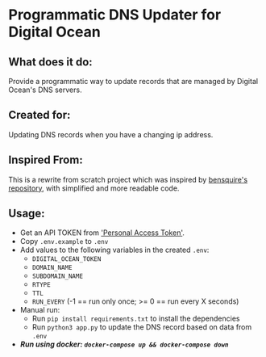 Programmatic DNS Updater for Digital Ocean
==========================================

What does it do:
----------------
Provide a programmatic way to update records that are managed by Digital Ocean's DNS servers.

Created for:
------------
Updating DNS records when you have a changing ip address.

Inspired From:
--------------
This is a rewrite from scratch project which was inspired by [bensquire's repository](https://github.com/bensquire/Digital-Ocean-Dynamic-DNS-Updater), with simplified and more readable code.  

Usage:
------
 * Get an API TOKEN from ['Personal Access Token'](https://cloud.digitalocean.com/settings/applications).
 * Copy `.env.example` to `.env`
 * Add values to the following variables in the created `.env`:
    * `DIGITAL_OCEAN_TOKEN`
    * `DOMAIN_NAME`
    * `SUBDOMAIN_NAME`
    * `RTYPE`
    * `TTL`
    * `RUN_EVERY` (-1 == run only once; >= 0 == run every X seconds)
 * Manual run:
     * Run `pip install requirements.txt` to install the dependencies
     * Run `python3 app.py` to update the DNS record based on data from `.env`
 * ***Run using docker: `docker-compose up && docker-compose down`***
